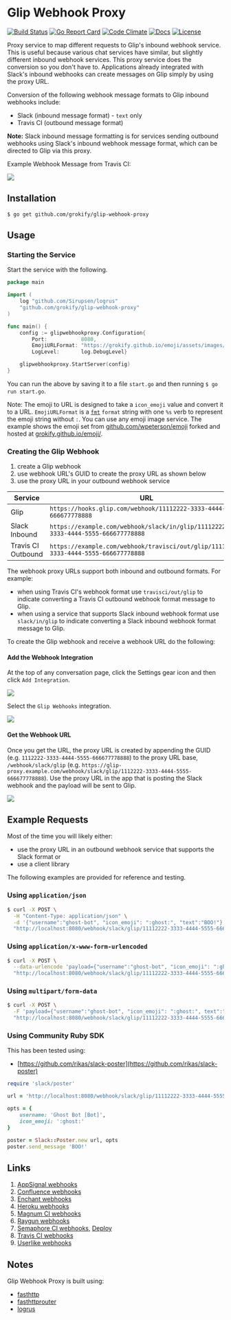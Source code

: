Glip Webhook Proxy
==================

[![Build Status][build-status-svg]][build-status-link]
[![Go Report Card][goreport-svg]][goreport-link]
[![Code Climate][codeclimate-status-svg]][codeclimate-status-link]
[![Docs][docs-godoc-svg]][docs-godoc-link]
[![License][license-svg]][license-link]

Proxy service to map different requests to Glip's inbound webhook service. This is useful because various chat services have similar, but slightly different inbound webhook services. This proxy service does the conversion so you don't have to. Applications already integrated with Slack's inbound webhooks can create messages on Glip simply by using the proxy URL.

Conversion of the following webhook message formats to Glip inbound webhooks include:

* Slack (inbound message format) - `text` only
* Travis CI (outbound message format)

**Note:** Slack inbound message formatting is for services sending outbound webhooks using Slack's inbound webhook message format, which can be directed to Glip via this proxy.

Example Webhook Message from Travis CI:

![](src/handlers/travisci/travisci_glip.png)

## Installation

```
$ go get github.com/grokify/glip-webhook-proxy
```

## Usage

### Starting the Service

Start the service with the following.

```go
package main

import (
	log "github.com/Sirupsen/logrus"
	"github.com/grokify/glip-webhook-proxy"
)

func main() {
	config := glipwebhookproxy.Configuration{
		Port:           8080,
		EmojiURLFormat: "https://grokify.github.io/emoji/assets/images/%s.png",
		LogLevel:       log.DebugLevel}

	glipwebhookproxy.StartServer(config)
}
```

You can run the above by saving it to a file `start.go` and then running `$ go run start.go`.

Note: The emoji to URL is designed to take a `icon_emoji` value and convert it to a URL. `EmojiURLFormat` is a [`fmt`](https://golang.org/pkg/fmt/) `format` string with one `%s` verb to represent the emoji string without `:`. You can use any emoji image service. The example shows the emoji set from [github.com/wpeterson/emoji](https://github.com/wpeterson/emoji) forked and hosted at [grokify.github.io/emoji/](https://grokify.github.io/emoji/).

### Creating the Glip Webhook

1. create a Glip webhook
2. use webhook URL's GUID to create the proxy URL as shown below
3. use the proxy URL in your outbound webhook service

| Service | URL |
|------|-------|
| Glip | `https://hooks.glip.com/webhook/11112222-3333-4444-5555-666677778888` |
| Slack Inbound | `https://example.com/webhook/slack/in/glip/11112222-3333-4444-5555-666677778888` |
| Travis CI Outbound | `https://example.com/webhook/travisci/out/glip/11112222-3333-4444-5555-666677778888` |

The webhook proxy URLs support both inbound and outbound formats. For example:

* when using Travis CI's webhook format use `travisci/out/glip` to indicate converting a Travis CI outbound webhook format message to Glip.
* when using a service that supports Slack inbound webhook format use `slack/in/glip` to indicate converting a Slack inbound webhook format message to Glip.

To create the Glip webhook and receive a webhook URL do the following:

#### Add the Webhook Integration

At the top of any conversation page, click the Settings gear icon and then click `Add Integration`.

![](images/glip_webhook_step-1_add-integration.png)

Select the `Glip Webhooks` integration.

![](images/glip_webhook_step-2_add-webhook.png)

#### Get the Webhook URL

Once you get the URL, the proxy URL is created by appending the GUID (e.g. `1112222-3333-4444-5555-666677778888`) to the proxy URL base, `/webhook/slack/glip` (e.g. `https://glip-proxy.example.com/webhook/slack/glip/1112222-3333-4444-5555-666677778888`). Use the proxy URL in the app that is posting the Slack webhook and the payload will be sent to Glip.

![](images/glip_webhook_step-3_details.png)

## Example Requests

Most of the time you will likely either:

* use the proxy URL in an outbound webhook service that supports the Slack format or
* use a client library

The following examples are provided for reference and testing.

### Using `application/json`

```bash
$ curl -X POST \
  -H "Content-Type: application/json" \
  -d '{"username":"ghost-bot", "icon_emoji": ":ghost:", "text":"BOO!"}' \
  "http://localhost:8080/webhook/slack/glip/11112222-3333-4444-5555-666677778888"
```

### Using `application/x-www-form-urlencoded`

```bash
$ curl -X POST \
  --data-urlencode 'payload={"username":"ghost-bot", "icon_emoji": ":ghost:", text":"BOO!"}' \
  "http://localhost:8080/webhook/slack/glip/11112222-3333-4444-5555-666677778888"
```

### Using `multipart/form-data`

```bash
$ curl -X POST \
  -F 'payload={"username":"ghost-bot", "icon_emoji": ":ghost:", text":"BOO!"}' \
  "http://localhost:8080/webhook/slack/glip/11112222-3333-4444-5555-666677778888"
```

### Using Community Ruby SDK

This has been tested using:

* [https://github.com/rikas/slack-poster](https://github.com/rikas/slack-poster)

```ruby
require 'slack/poster'

url = 'http://localhost:8080/webhook/slack/glip/11112222-3333-4444-5555-666677778888'

opts = {
	username: 'Ghost Bot [Bot]',
	icon_emoji: ':ghost:'
}

poster = Slack::Poster.new url, opts
poster.send_message 'BOO!'
```

## Links

1. [AppSignal webhooks](http://docs.appsignal.com/application/integrations/webhooks.html)
1. [Confluence webhooks](https://developer.atlassian.com/static/connect/docs/beta/modules/common/webhook.html)
1. [Enchant webhooks](https://dev.enchant.com/webhooks)
1. [Heroku webhooks](https://devcenter.heroku.com/articles/deploy-hooks#http-post-hook)
1. [Magnum CI webhooks](https://github.com/magnumci/documentation/blob/master/webhooks.md)
1. [Raygun webhooks](https://raygun.com/docs/integrations/webhooks)
1. [Semaphore CI webhooks](https://semaphoreci.com/docs/post-build-webhooks.html), [Deploy](https://semaphoreci.com/docs/post-deploy-webhooks.html)
1. [Travis CI webhooks](https://docs.travis-ci.com/user/notifications#Configuring-webhook-notifications)
1. [Userlike webhooks](https://www.userlike.com/en/public/tutorial/addon/api)

## Notes

Glip Webhook Proxy is built using:

* [fasthttp](https://github.com/valyala/fasthttp)
* [fasthttprouter](https://github.com/buaazp/fasthttprouter)
* [logrus](https://github.com/sirupsen/logrus)

 [build-status-svg]: https://api.travis-ci.org/grokify/glip-webhook-proxy-go.svg?branch=master
 [build-status-link]: https://travis-ci.org/grokify/glip-webhook-proxy-go
 [coverage-status-svg]: https://coveralls.io/repos/grokify/glip-webhook-proxy-go/badge.svg?branch=master
 [coverage-status-link]: https://coveralls.io/r/grokify/glip-webhook-proxy-go?branch=master
 [goreport-svg]: https://goreportcard.com/badge/github.com/grokify/glip-webhook-proxy-go
 [goreport-link]: https://goreportcard.com/report/github.com/grokify/glip-webhook-proxy-go
 [codeclimate-status-svg]: https://codeclimate.com/github/grokify/glip-webhook-proxy-go/badges/gpa.svg
 [codeclimate-status-link]: https://codeclimate.com/github/grokify/glip-webhook-proxy-go
 [docs-godoc-svg]: https://img.shields.io/badge/docs-godoc-blue.svg
 [docs-godoc-link]: https://godoc.org/github.com/grokify/glip-webhook-proxy-go
 [license-svg]: https://img.shields.io/badge/license-MIT-blue.svg
 [license-link]: https://github.com/grokify/glip-webhook-proxy-go/blob/master/LICENSE.md
